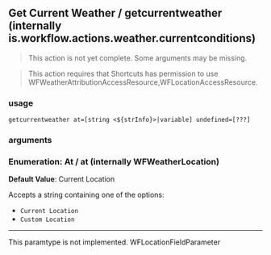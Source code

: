 
## Get Current Weather / getcurrentweather (internally is.workflow.actions.weather.currentconditions)

> This action is not yet complete. Some arguments may be missing.


> This action requires that Shortcuts has permission to use WFWeatherAttributionAccessResource,WFLocationAccessResource.

### usage
`getcurrentweather at=[string <${strInfo}>|variable] undefined=[???]`

### arguments
### Enumeration: At / at (internally WFWeatherLocation)
**Default Value**: Current Location


Accepts a string 
containing one of the options:

- `Current Location`
- `Custom Location`
---
This paramtype is not implemented. WFLocationFieldParameter
